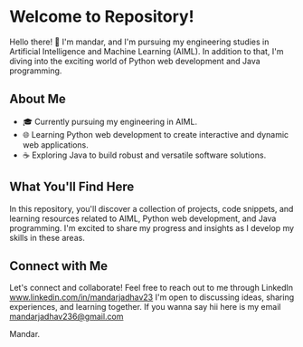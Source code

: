 # Welcome to Repository!

Hello there! 👋 I'm mandar, and I'm pursuing my engineering studies in Artificial Intelligence and Machine Learning (AIML). In addition to that, I'm diving into the exciting world of Python web development and Java programming.

## About Me

- 🎓 Currently pursuing my engineering in AIML.
- 🌐 Learning Python web development to create interactive and dynamic web applications.
- ☕ Exploring Java to build robust and versatile software solutions.

## What You'll Find Here

In this repository, you'll discover a collection of projects, code snippets, and learning resources related to AIML, Python web development, and Java programming.
I'm excited to share my progress and insights as I develop my skills in these areas.


## Connect with Me

Let's connect and collaborate! Feel free to reach out to me through 
LinkedIn www.linkedin.com/in/mandarjadhav23
I'm open to discussing ideas, sharing experiences, and learning together.
If you wanna say hii here is my email mandarjadhav236@gmail.com

Mandar.

